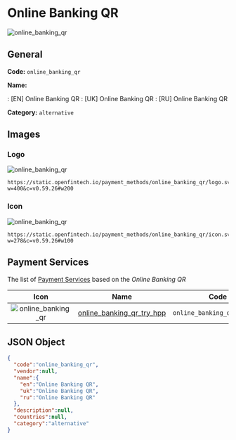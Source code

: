 
# Online Banking QR 
![online_banking_qr](https://static.openfintech.io/payment_methods/online_banking_qr/logo.svg?w=400&c=v0.59.26#w200)  

## General 
**Code:** `online_banking_qr` 
 
**Name:** 
 
:	[EN] Online Banking QR 
:	[UK] Online Banking QR 
:	[RU] Online Banking QR 
 
**Category:** `alternative` 
 

## Images 

### Logo 
![online_banking_qr](https://static.openfintech.io/payment_methods/online_banking_qr/logo.svg?w=400&c=v0.59.26#w200)  

```
https://static.openfintech.io/payment_methods/online_banking_qr/logo.svg?w=400&c=v0.59.26#w200
```  

### Icon 
![online_banking_qr](https://static.openfintech.io/payment_methods/online_banking_qr/icon.svg?w=278&c=v0.59.26#w100)  

```
https://static.openfintech.io/payment_methods/online_banking_qr/icon.svg?w=278&c=v0.59.26#w100
```  

## Payment Services 
 
The list of [Payment Services](/payment-services/) based on the _Online Banking QR_ 

|Icon|Name|Code| 
|:---:|:---:|:---:| 
|![online_banking_qr](https://static.openfintech.io/payment_methods/online_banking_qr/icon.svg?w=278&c=v0.59.26#w100) |[online_banking_qr_try_hpp](/payment-services/online_banking_qr_try_hpp/)|`online_banking_qr_try_hpp`| 
 

## JSON Object 

```json
{
  "code":"online_banking_qr",
  "vendor":null,
  "name":{
    "en":"Online Banking QR",
    "uk":"Online Banking QR",
    "ru":"Online Banking QR"
  },
  "description":null,
  "countries":null,
  "category":"alternative"
}
```  
